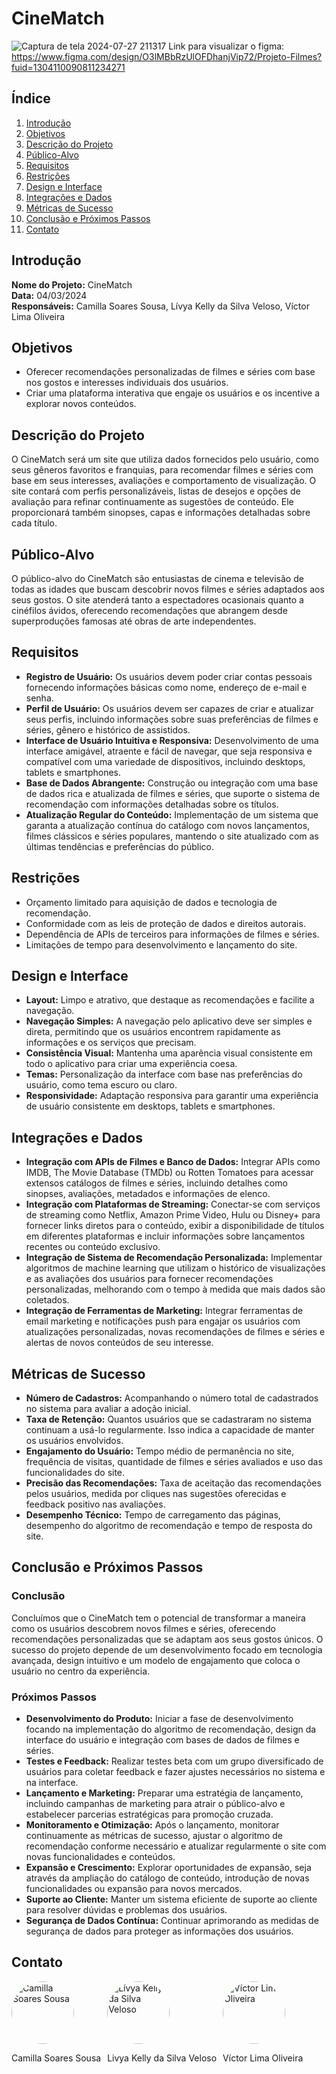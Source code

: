 # CineMatch

![Captura de tela 2024-07-27 211317](https://github.com/user-attachments/assets/ef25c29f-7e84-4aec-8b38-6976dd108a94)
Link para visualizar o figma: https://www.figma.com/design/O3lMBbRzUlOFDhanjVip72/Projeto-Filmes?fuid=1304110090811234271
## Índice

1. [Introdução](#introdução)
2. [Objetivos](#objetivos)
3. [Descrição do Projeto](#descrição-do-projeto)
4. [Público-Alvo](#público-alvo)
5. [Requisitos](#requisitos)
6. [Restrições](#restrições)
7. [Design e Interface](#design-e-interface)
8. [Integrações e Dados](#integrações-e-dados)
9. [Métricas de Sucesso](#métricas-de-sucesso)
10. [Conclusão e Próximos Passos](#conclusão-e-próximos-passos)
11. [Contato](#contato)

## Introdução

**Nome do Projeto:** CineMatch  
**Data:** 04/03/2024  
**Responsáveis:** Camilla Soares Sousa, Lívya Kelly da Silva Veloso, Víctor Lima Oliveira

## Objetivos

- Oferecer recomendações personalizadas de filmes e séries com base nos gostos e interesses individuais dos usuários.
- Criar uma plataforma interativa que engaje os usuários e os incentive a explorar novos conteúdos.

## Descrição do Projeto

O CineMatch será um site que utiliza dados fornecidos pelo usuário, como seus gêneros favoritos e franquias, para recomendar filmes e séries com base em seus interesses, avaliações e comportamento de visualização. O site contará com perfis personalizáveis, listas de desejos e opções de avaliação para refinar continuamente as sugestões de conteúdo. Ele proporcionará também sinopses, capas e informações detalhadas sobre cada título.

## Público-Alvo

O público-alvo do CineMatch são entusiastas de cinema e televisão de todas as idades que buscam descobrir novos filmes e séries adaptados aos seus gostos. O site atenderá tanto a espectadores ocasionais quanto a cinéfilos ávidos, oferecendo recomendações que abrangem desde superproduções famosas até obras de arte independentes.

## Requisitos

- **Registro de Usuário:** Os usuários devem poder criar contas pessoais fornecendo informações básicas como nome, endereço de e-mail e senha.
- **Perfil de Usuário:** Os usuários devem ser capazes de criar e atualizar seus perfis, incluindo informações sobre suas preferências de filmes e séries, gênero e histórico de assistidos.
- **Interface de Usuário Intuitiva e Responsiva:** Desenvolvimento de uma interface amigável, atraente e fácil de navegar, que seja responsiva e compatível com uma variedade de dispositivos, incluindo desktops, tablets e smartphones.
- **Base de Dados Abrangente:** Construção ou integração com uma base de dados rica e atualizada de filmes e séries, que suporte o sistema de recomendação com informações detalhadas sobre os títulos.
- **Atualização Regular do Conteúdo:** Implementação de um sistema que garanta a atualização contínua do catálogo com novos lançamentos, filmes clássicos e séries populares, mantendo o site atualizado com as últimas tendências e preferências do público.

## Restrições

- Orçamento limitado para aquisição de dados e tecnologia de recomendação.
- Conformidade com as leis de proteção de dados e direitos autorais.
- Dependência de APIs de terceiros para informações de filmes e séries.
- Limitações de tempo para desenvolvimento e lançamento do site.

## Design e Interface

- **Layout:** Limpo e atrativo, que destaque as recomendações e facilite a navegação.
- **Navegação Simples:** A navegação pelo aplicativo deve ser simples e direta, permitindo que os usuários encontrem rapidamente as informações e os serviços que precisam.
- **Consistência Visual:** Mantenha uma aparência visual consistente em todo o aplicativo para criar uma experiência coesa.
- **Temas:** Personalização da interface com base nas preferências do usuário, como tema escuro ou claro.
- **Responsividade:** Adaptação responsiva para garantir uma experiência de usuário consistente em desktops, tablets e smartphones.

## Integrações e Dados

- **Integração com APIs de Filmes e Banco de Dados:** Integrar APIs como IMDB, The Movie Database (TMDb) ou Rotten Tomatoes para acessar extensos catálogos de filmes e séries, incluindo detalhes como sinopses, avaliações, metadados e informações de elenco.
- **Integração com Plataformas de Streaming:** Conectar-se com serviços de streaming como Netflix, Amazon Prime Video, Hulu ou Disney+ para fornecer links diretos para o conteúdo, exibir a disponibilidade de títulos em diferentes plataformas e incluir informações sobre lançamentos recentes ou conteúdo exclusivo.
- **Integração de Sistema de Recomendação Personalizada:** Implementar algoritmos de machine learning que utilizam o histórico de visualizações e as avaliações dos usuários para fornecer recomendações personalizadas, melhorando com o tempo à medida que mais dados são coletados.
- **Integração de Ferramentas de Marketing:** Integrar ferramentas de email marketing e notificações push para engajar os usuários com atualizações personalizadas, novas recomendações de filmes e séries e alertas de novos conteúdos de seu interesse.

## Métricas de Sucesso

- **Número de Cadastros:** Acompanhando o número total de cadastrados no sistema para avaliar a adoção inicial.
- **Taxa de Retenção:** Quantos usuários que se cadastraram no sistema continuam a usá-lo regularmente. Isso indica a capacidade de manter os usuários envolvidos.
- **Engajamento do Usuário:** Tempo médio de permanência no site, frequência de visitas, quantidade de filmes e séries avaliados e uso das funcionalidades do site.
- **Precisão das Recomendações:** Taxa de aceitação das recomendações pelos usuários, medida por cliques nas sugestões oferecidas e feedback positivo nas avaliações.
- **Desempenho Técnico:** Tempo de carregamento das páginas, desempenho do algoritmo de recomendação e tempo de resposta do site.

## Conclusão e Próximos Passos

### Conclusão

Concluímos que o CineMatch tem o potencial de transformar a maneira como os usuários descobrem novos filmes e séries, oferecendo recomendações personalizadas que se adaptam aos seus gostos únicos. O sucesso do projeto depende de um desenvolvimento focado em tecnologia avançada, design intuitivo e um modelo de engajamento que coloca o usuário no centro da experiência.

### Próximos Passos

- **Desenvolvimento do Produto:** Iniciar a fase de desenvolvimento focando na implementação do algoritmo de recomendação, design da interface do usuário e integração com bases de dados de filmes e séries.
- **Testes e Feedback:** Realizar testes beta com um grupo diversificado de usuários para coletar feedback e fazer ajustes necessários no sistema e na interface.
- **Lançamento e Marketing:** Preparar uma estratégia de lançamento, incluindo campanhas de marketing para atrair o público-alvo e estabelecer parcerias estratégicas para promoção cruzada.
- **Monitoramento e Otimização:** Após o lançamento, monitorar continuamente as métricas de sucesso, ajustar o algoritmo de recomendação conforme necessário e atualizar regularmente o site com novas funcionalidades e conteúdos.
- **Expansão e Crescimento:** Explorar oportunidades de expansão, seja através da ampliação do catálogo de conteúdo, introdução de novas funcionalidades ou expansão para novos mercados.
- **Suporte ao Cliente:** Manter um sistema eficiente de suporte ao cliente para resolver dúvidas e problemas dos usuários.
- **Segurança de Dados Contínua:** Continuar aprimorando as medidas de segurança de dados para proteger as informações dos usuários.

## Contato

<div style="display: flex; flex-wrap: wrap; gap: 10px;">
  <div>
    <img src="https://github.com/SeuUsuario/SeuRepositorio/blob/main/imagens/camilla.jpg" alt="Camilla Soares Sousa" style="border-radius: 50%; width: 100px;">
    <p>Camilla Soares Sousa</p>
  </div>
  <div>
    <img src="https://github.com/VictorLiimaa/fotos/blob/main/Imagem%20do%20WhatsApp%20de%202024-07-26%20%C3%A0(s)%2014.34.46_c3b2c65d.jpg" alt="Lívya Kelly da Silva Veloso" style="border-radius: 50%; width: 100px;">
    <p>Livya Kelly da Silva Veloso</p>
  </div>
  <div>
    <img src="https://github.com/VictorLiimaa/fotos/blob/main/Imagem%20do%20WhatsApp%20de%202024-07-27%20%C3%A0(s)%2021.25.21_027e76e6.jpg" alt="Víctor Lima Oliveira" style="border-radius: 50%; width: 100px;">
    <p>Víctor Lima Oliveira</p>
  </div>
</div>
